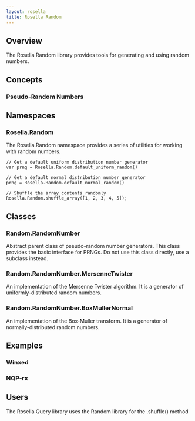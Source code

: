 ```yaml
---
layout: rosella
title: Rosella Random
---
```


## Overview

The Rosella Random library provides tools for generating and using random
numbers.

## Concepts

### Pseudo-Random Numbers

## Namespaces

### Rosella.Random

The Rosella.Random namespace provides a series of utilities for working with
random numbers.

    // Get a default uniform distribution number generator
    var prng = Rosella.Random.default_uniform_random()

    // Get a default normal distribution number generator
    prng = Rosella.Random.default_normal_random()

    // Shuffle the array contents randomly
    Rosella.Random.shuffle_array([1, 2, 3, 4, 5]);

## Classes

### Random.RandomNumber

Abstract parent class of pseudo-random number generators. This class provides
the basic interface for PRNGs. Do not use this class directly, use a subclass
instead.

### Random.RandomNumber.MersenneTwister

An implementation of the Mersenne Twister algorithm. It is a generator of
uniformly-distributed random numbers.

### Random.RandomNumber.BoxMullerNormal

An implementation of the Box-Muller transform. It is a generator of
normally-distributed random numbers.

## Examples

### Winxed

### NQP-rx

## Users

The Rosella Query library uses the Random library for the .shuffle() method
